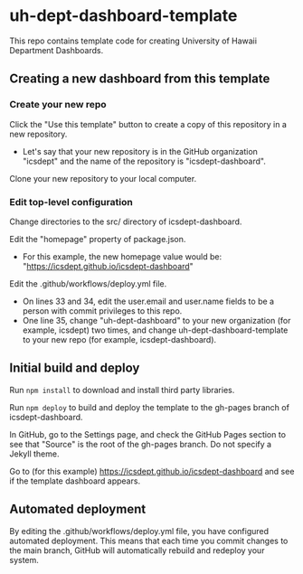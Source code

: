 # uh-dept-dashboard-template

This repo contains template code for creating University of Hawaii Department Dashboards.

## Creating a new dashboard from this template

### Create your new repo

Click the "Use this template" button to create a copy of this repository in a new repository.
  * Let's say that your new repository is in the GitHub organization "icsdept" and the name of the repository is "icsdept-dashboard".

Clone your new repository to your local computer.

### Edit top-level configuration

Change directories to the src/ directory of icsdept-dashboard.

Edit the "homepage" property of package.json.
  * For this example, the new homepage value would be: "https://icsdept.github.io/icsdept-dashboard"

Edit the .github/workflows/deploy.yml file.
  * On lines 33 and 34, edit the user.email and user.name fields to be a person with commit privileges to this repo.
  * One line 35, change "uh-dept-dashboard" to your new organization (for example, icsdept) two times, and change uh-dept-dashboard-template to your new repo (for example, icsdept-dashboard).

## Initial build and deploy

Run `npm install` to download and install third party libraries.

Run `npm deploy` to build and deploy the template to the gh-pages branch of icsdept-dashboard.

In GitHub, go to the Settings page, and check the GitHub Pages section to see that "Source" is the root of the gh-pages branch. Do not specify a Jekyll theme.

Go to (for this example) https://icsdept.github.io/icsdept-dashboard and see if the template dashboard appears.

## Automated deployment

By editing the .github/workflows/deploy.yml file, you have configured automated deployment. This means that each time you commit changes to the main branch, GitHub will automatically rebuild and redeploy your system.